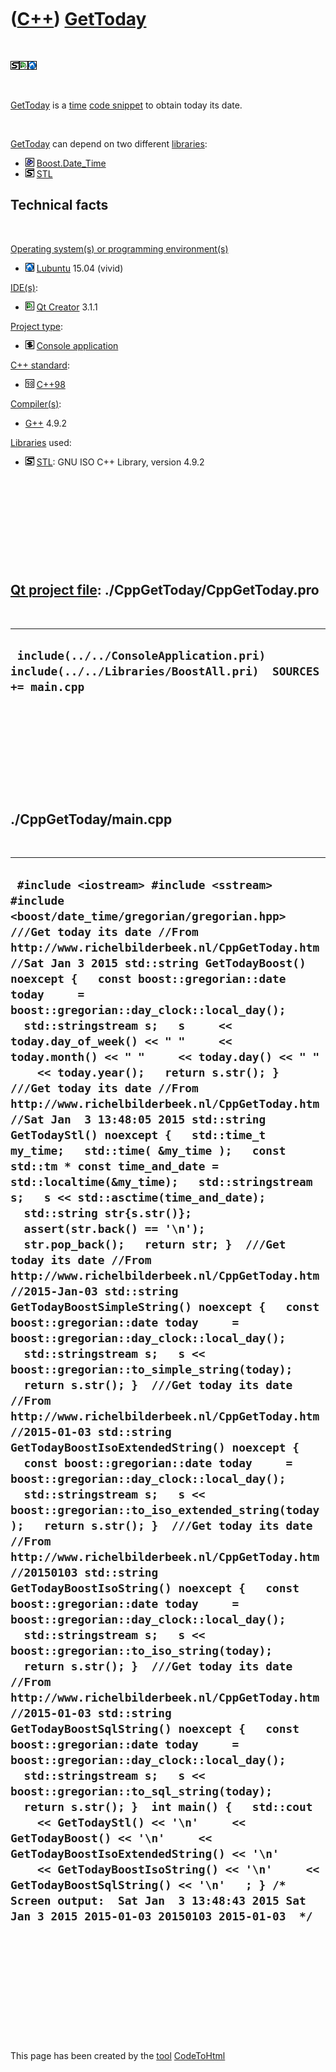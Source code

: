 



 

 

 

 

 

([C++](Cpp.md)) [GetToday](CppGetToday.md)
============================================

 

![STL](PicStl.png)![Qt
Creator](PicQtCreator.png)![Lubuntu](PicLubuntu.png)

 

[GetToday](CppGetToday.md) is a [time](CppTime.md) [code
snippet](CppCodeSnippets.md) to obtain today its date.

 

[GetToday](CppGetToday.md) can depend on two different
[libraries](CppLibrary.md):

-   ![Boost](PicBoost.png) [Boost.Date\_Time](CppBoostDate_Time.md)
-   ![STL](PicStl.png) [STL](CppStl.md)

Technical facts
---------------

 

[Operating system(s) or programming environment(s)](CppOs.md)

-   ![Lubuntu](PicLubuntu.png) [Lubuntu](CppLubuntu.md) 15.04 (vivid)

[IDE(s)](CppIde.md):

-   ![Qt Creator](PicQtCreator.png) [Qt Creator](CppQtCreator.md) 3.1.1

[Project type](CppQtProjectType.md):

-   ![console](PicConsole.png) [Console
    application](CppConsoleApplication.md)

[C++ standard](CppStandard.md):

-   ![C++98](PicCpp98.png) [C++98](Cpp98.md)

[Compiler(s)](CppCompiler.md):

-   [G++](CppGpp.md) 4.9.2

[Libraries](CppLibrary.md) used:

-   ![STL](PicStl.png) [STL](CppStl.md): GNU ISO C++ Library, version
    4.9.2

 

 

 

 

 

[Qt project file](CppQtProjectFile.md): ./CppGetToday/CppGetToday.pro
----------------------------------------------------------------------

 

  -----------------------------------------------------------------------------------------------------
  ` include(../../ConsoleApplication.pri) include(../../Libraries/BoostAll.pri)  SOURCES += main.cpp`
  -----------------------------------------------------------------------------------------------------

 

 

 

 

 

./CppGetToday/main.cpp
----------------------

 

  --------------------------------------------------------------------------------------------------------------------------------------------------------------------------------------------------------------------------------------------------------------------------------------------------------------------------------------------------------------------------------------------------------------------------------------------------------------------------------------------------------------------------------------------------------------------------------------------------------------------------------------------------------------------------------------------------------------------------------------------------------------------------------------------------------------------------------------------------------------------------------------------------------------------------------------------------------------------------------------------------------------------------------------------------------------------------------------------------------------------------------------------------------------------------------------------------------------------------------------------------------------------------------------------------------------------------------------------------------------------------------------------------------------------------------------------------------------------------------------------------------------------------------------------------------------------------------------------------------------------------------------------------------------------------------------------------------------------------------------------------------------------------------------------------------------------------------------------------------------------------------------------------------------------------------------------------------------------------------------------------------------------------------------------------------------------------------------------------------------------------------------------------------------------------------------------------------------------------------------------------------------------------------------------------------------------------------------------------------------------------------------------------------------------------------------------------------------------------------------------------------------------------------------------------------------
  ` #include <iostream> #include <sstream> #include <boost/date_time/gregorian/gregorian.hpp>  ///Get today its date //From http://www.richelbilderbeek.nl/CppGetToday.htm //Sat Jan 3 2015 std::string GetTodayBoost() noexcept {   const boost::gregorian::date today     = boost::gregorian::day_clock::local_day();   std::stringstream s;   s     << today.day_of_week() << " "     << today.month() << " "     << today.day() << " "     << today.year();   return s.str(); }  ///Get today its date //From http://www.richelbilderbeek.nl/CppGetToday.htm //Sat Jan  3 13:48:05 2015 std::string GetTodayStl() noexcept {   std::time_t my_time;   std::time( &my_time );   const std::tm * const time_and_date = std::localtime(&my_time);   std::stringstream s;   s << std::asctime(time_and_date);   std::string str{s.str()};   assert(str.back() == '\n');   str.pop_back();   return str; }  ///Get today its date //From http://www.richelbilderbeek.nl/CppGetToday.htm //2015-Jan-03 std::string GetTodayBoostSimpleString() noexcept {   const boost::gregorian::date today     = boost::gregorian::day_clock::local_day();   std::stringstream s;   s << boost::gregorian::to_simple_string(today);   return s.str(); }  ///Get today its date //From http://www.richelbilderbeek.nl/CppGetToday.htm //2015-01-03 std::string GetTodayBoostIsoExtendedString() noexcept {   const boost::gregorian::date today     = boost::gregorian::day_clock::local_day();   std::stringstream s;   s << boost::gregorian::to_iso_extended_string(today);   return s.str(); }  ///Get today its date //From http://www.richelbilderbeek.nl/CppGetToday.htm //20150103 std::string GetTodayBoostIsoString() noexcept {   const boost::gregorian::date today     = boost::gregorian::day_clock::local_day();   std::stringstream s;   s << boost::gregorian::to_iso_string(today);   return s.str(); }  ///Get today its date //From http://www.richelbilderbeek.nl/CppGetToday.htm //2015-01-03 std::string GetTodayBoostSqlString() noexcept {   const boost::gregorian::date today     = boost::gregorian::day_clock::local_day();   std::stringstream s;   s << boost::gregorian::to_sql_string(today);   return s.str(); }  int main() {   std::cout     << GetTodayStl() << '\n'     << GetTodayBoost() << '\n'     << GetTodayBoostIsoExtendedString() << '\n'     << GetTodayBoostIsoString() << '\n'     << GetTodayBoostSqlString() << '\n'   ; } /* Screen output:  Sat Jan  3 13:48:43 2015 Sat Jan 3 2015 2015-01-03 20150103 2015-01-03  */`
  --------------------------------------------------------------------------------------------------------------------------------------------------------------------------------------------------------------------------------------------------------------------------------------------------------------------------------------------------------------------------------------------------------------------------------------------------------------------------------------------------------------------------------------------------------------------------------------------------------------------------------------------------------------------------------------------------------------------------------------------------------------------------------------------------------------------------------------------------------------------------------------------------------------------------------------------------------------------------------------------------------------------------------------------------------------------------------------------------------------------------------------------------------------------------------------------------------------------------------------------------------------------------------------------------------------------------------------------------------------------------------------------------------------------------------------------------------------------------------------------------------------------------------------------------------------------------------------------------------------------------------------------------------------------------------------------------------------------------------------------------------------------------------------------------------------------------------------------------------------------------------------------------------------------------------------------------------------------------------------------------------------------------------------------------------------------------------------------------------------------------------------------------------------------------------------------------------------------------------------------------------------------------------------------------------------------------------------------------------------------------------------------------------------------------------------------------------------------------------------------------------------------------------------------------------------

 

 

 

 

 





 




This page has been created by the [tool](Tools.md)
[CodeToHtml](ToolCodeToHtml.md)
